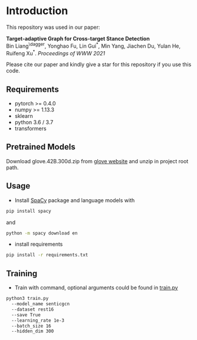 # Introduction
This repository was used in our paper:  
  
**Target-adaptive Graph for Cross-target Stance Detection**
<br>
Bin Liang<sup>\dagger</sup>, Yonghao Fu, Lin Gui<sup>\*</sup>, Min Yang, Jiachen Du, Yulan He, Ruifeng Xu<sup>\*</sup>. *Proceedings of WWW 2021*

Please cite our paper and kindly give a star for this repository if you use this code.

## Requirements
- pytorch >= 0.4.0
- numpy >= 1.13.3
- sklearn
- python 3.6 / 3.7
- transformers

## Pretrained Models
Download glove.42B.300d.zip from [glove website](https://nlp.stanford.edu/projects/glove/) and unzip in project root path.

## Usage
* Install [SpaCy](https://spacy.io/) package and language models with
```bash
pip install spacy
```
and
```bash
python -m spacy download en
```
* install requirements
```bash
pip install -r requirements.txt
```

## Training
* Train with command, optional arguments could be found in [train.py](/train.py)
```bash
python3 train.py 
  --model_name senticgcn 
  --dataset rest16 
  --save True 
  --learning_rate 1e-3 
  --batch_size 16 
  --hidden_dim 300
```





